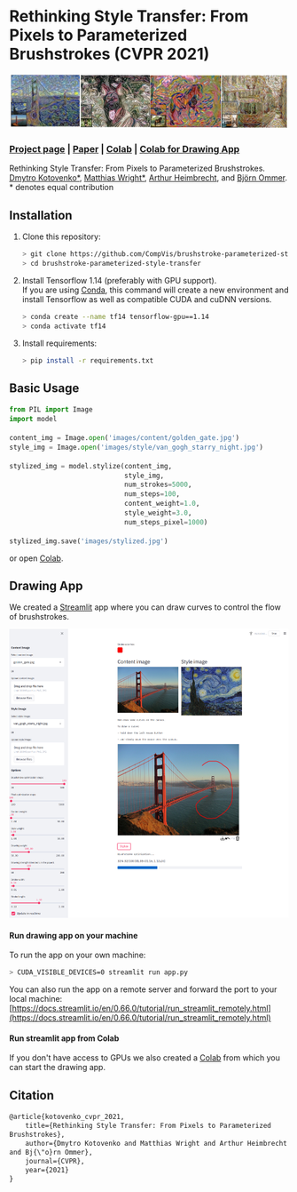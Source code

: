 # Rethinking Style Transfer: From Pixels to Parameterized Brushstrokes (CVPR 2021)

<div align="center"><img src="docs/img/title_figure.jpg" alt="img" width="1050"></div>

### [Project page](https://compvis.github.io/brushstroke-parameterized-style-transfer/) | [Paper](https://arxiv.org/abs/2103.17185) | [Colab](https://colab.research.google.com/drive/1J9B6_G2DSWmaBWw9Ot80W9t7O6pWu8Kw?usp=sharing) | [Colab for Drawing App](https://colab.research.google.com/drive/1ALNRoZgCj35uJ3Xvs24-QDwwtCb2lm3P?usp=sharing)

Rethinking Style Transfer: From Pixels to Parameterized Brushstrokes.  
[Dmytro Kotovenko*](https://scholar.google.de/citations?user=T_U8yxwAAAAJ&hl=en), [Matthias Wright*](http://www.matthias-wright.com/), [Arthur Heimbrecht](http://www.aheimbrecht.de/), and [Björn Ommer](https://hci.iwr.uni-heidelberg.de/people/bommer).<br>
*&nbsp;denotes equal contribution <br>

## Installation
1. Clone this repository:
   ```sh
   > git clone https://github.com/CompVis/brushstroke-parameterized-style-transfer
   > cd brushstroke-parameterized-style-transfer
   ```
2. Install Tensorflow 1.14 (preferably with GPU support).  
   If you are using [Conda](https://docs.conda.io/en/latest/index.html), this command will create a new environment and install Tensorflow as well as compatible CUDA and cuDNN versions.
   ```sh
   > conda create --name tf14 tensorflow-gpu==1.14
   > conda activate tf14
   ```
3. Install requirements:
   ```sh
   > pip install -r requirements.txt
   ```

## Basic Usage
```python
from PIL import Image
import model

content_img = Image.open('images/content/golden_gate.jpg')
style_img = Image.open('images/style/van_gogh_starry_night.jpg')

stylized_img = model.stylize(content_img,
                             style_img,
                             num_strokes=5000,
                             num_steps=100,
                             content_weight=1.0,
                             style_weight=3.0,
                             num_steps_pixel=1000)

stylized_img.save('images/stylized.jpg')
```
or open [Colab](https://colab.research.google.com/drive/1J9B6_G2DSWmaBWw9Ot80W9t7O6pWu8Kw?usp=sharing).

## Drawing App
We created a [Streamlit](https://streamlit.io/) app where you can draw curves to control the flow of brushstrokes.

<div align="center"><img src="docs/img/streamlit.jpg" alt="img" width="700"></div>

#### Run drawing app on your machine
To run the app on your own machine:
```sh
> CUDA_VISIBLE_DEVICES=0 streamlit run app.py
```


You can also run the app on a remote server and forward the port to your local machine:
[https://docs.streamlit.io/en/0.66.0/tutorial/run_streamlit_remotely.html](https://docs.streamlit.io/en/0.66.0/tutorial/run_streamlit_remotely.html)


#### Run streamlit app from Colab
If you don't have access to GPUs we also created a [Colab](https://colab.research.google.com/drive/1ALNRoZgCj35uJ3Xvs24-QDwwtCb2lm3P?usp=sharing) from which you can start the drawing app. 


## Citation
```
@article{kotovenko_cvpr_2021,
    title={Rethinking Style Transfer: From Pixels to Parameterized Brushstrokes},
    author={Dmytro Kotovenko and Matthias Wright and Arthur Heimbrecht and Bj{\"o}rn Ommer},
    journal={CVPR},
    year={2021}
}
```

